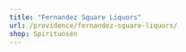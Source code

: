 ```yaml
---
title: "Fernandez Square Liquors"
url: /providence/fernandez-square-liquors/
shop: Spirituosen
---
```

